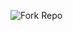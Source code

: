 ![Fork Repo](https://cdn.discordapp.com/attachments/1053394784900894851/1053696325381800077/slicehubchroma.png)
